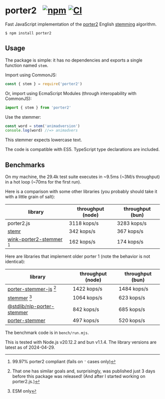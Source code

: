 # porter2 &nbsp; [![npm](https://img.shields.io/npm/v/porter2.svg)](https://www.npmjs.com/package/porter2) [![CI](https://github.com/Bannerets/porter2.js/actions/workflows/ci.yml/badge.svg)](https://github.com/Bannerets/porter2.js/actions/workflows/ci.yml)

Fast JavaScript implementation of the [porter2] English [stemming] algorithm.

```console
$ npm install porter2
```

[porter2]: https://snowballstem.org/algorithms/english/stemmer.html
[stemming]: https://en.wikipedia.org/wiki/Stemming

## Usage

The package is simple: it has no dependencies and exports a single function
named `stem`.

Import using CommonJS:

```javascript
const { stem } = require('porter2')
```

Or, import using EcmaScript Modules (through interopability with CommonJS):

```javascript
import { stem } from 'porter2'
```

Use the stemmer:

```javascript
const word = stem('animadversion')
console.log(word) //=> animadvers
```

This stemmer expects lowercase text.

The code is compatible with ES5. TypeScript type declarations are included.

## Benchmarks

On my machine, the 29.4k test suite executes in ~9.5ms (~3M/s throughput) in a
hot loop (~70ms for the first run).

Here is a comparison with some other libraries (you probably should take it with
a little grain of salt):

| library                              | throughput (node) | throughput (bun) |
| ------------------------------------ | ----------------- | ---------------- |
| porter2.js                           | 3118 kops/s       | 3283 kops/s      |
| [stemr][]                            | 342 kops/s        | 367 kops/s       |
| [wink-porter2-stemmer][] [^1]        | 162 kops/s        | 174 kops/s       |

[stemr]: https://github.com/localvoid/stemr
[wink-porter2-stemmer]: https://github.com/winkjs/wink-porter2-stemmer

Here are libraries that implement older porter 1 (note the behavior is not
identical):

| library                              | throughput (node) | throughput (bun) |
| ------------------------------------ | ----------------- | ---------------- |
| [porter-stemmer-js][] [^2]           | 1422 kops/s       | 1484 kops/s      |
| [stemmer][] [^3]                     | 1064 kops/s       | 623 kops/s       |
| [@stdlib/nlp-porter-stemmer][]       | 842 kops/s        | 685 kops/s       |
| [porter-stemmer][]                   | 497 kops/s        | 520 kops/s       |

[porter-stemmer-js]: https://github.com/evi1Husky/PorterStemmer
[stemmer]: https://github.com/words/stemmer
[@stdlib/nlp-porter-stemmer]: https://github.com/stdlib-js/nlp-porter-stemmer
[porter-stemmer]: https://github.com/jedp/porter-stemmer

The benchmark code is in `bench/run.mjs`.

This is tested with Node.js v20.12.2 and bun v1.1.4. The library versions are
latest as of 2024-04-29.

[^1]: 99.97% porter2 compliant (fails on `'` cases only)

[^2]: That one has similar goals and, surprisingly, was published just 3 days
before this package was released! (And after I started working on porter2.js.)

[^3]: ESM only
